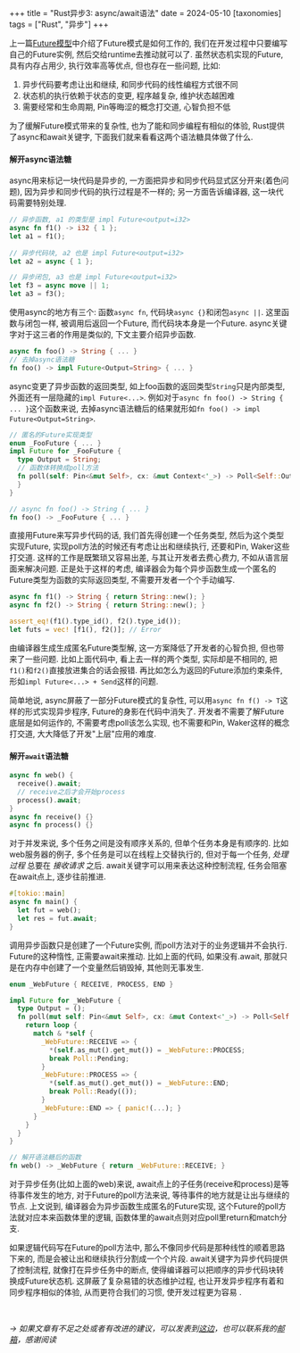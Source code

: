 +++
title = "Rust异步3: async/await语法"
date = 2024-05-10
[taxonomies]
tags = ["Rust", "异步"]
+++

上一篇[Future模型](https://dlzht.github.io/005-rust-yi-bu-02/)中介绍了Future模式是如何工作的, 我们在开发过程中只要编写自己的Future实例, 然后交给runtime去推动就可以了. 虽然状态机实现的Future, 具有内存占用少, 执行效率高等优点, 但也存在一些问题, 比如:

1. 异步代码要考虑让出和继续, 和同步代码的线性编程方式很不同
2. 状态机的执行依赖于状态的变更, 程序越复杂, 维护状态越困难
3. 需要经常和生命周期, Pin等晦涩的概念打交道, 心智负担不低

为了缓解Future模式带来的复杂性, 也为了能和同步编程有相似的体验, Rust提供了async和await关键字, 下面我们就来看看这两个语法糖具体做了什么.

<!-- more -->

#### 解开async语法糖

async用来标记一块代码是异步的, 一方面把异步和同步代码显式区分开来(着色问题), 因为异步和同步代码的执行过程是不一样的; 另一方面告诉编译器, 这一块代码需要特别处理.

```rust
// 异步函数, a1 的类型是 impl Future<output=i32>
async fn f1() -> i32 { 1 };
let a1 = f1();
  
// 异步代码块, a2 也是 impl Future<output=i32>
let a2 = async { 1 };

// 异步闭包, a3 也是 impl Future<output=i32>
let f3 = async move || 1;
let a3 = f3();
```

使用async的地方有三个: 函数`async fn`, 代码块`async {}`和闭包`async ||`. 这里函数与闭包一样, 被调用后返回一个Future, 而代码块本身是一个Future. async关键字对于这三者的作用是类似的, 下文主要介绍异步函数.

```rust
async fn foo() -> String { ... }
// 去掉async语法糖
fn foo() -> impl Future<Output=String> { ... }
```

async变更了异步函数的返回类型, 如上foo函数的返回类型`String`只是内部类型, 外面还有一层隐藏的`impl Future<...>`. 例如对于`async fn foo() -> String { ... }`这个函数来说, 去掉async语法糖后的结果就形如`fn foo() -> impl Future<Output=String>`. 

```rust
// 匿名的Future实现类型
enum _FooFuture { ... }
impl Future for _FooFuture {
  type Output = String;
  // 函数体转换成poll方法
  fn poll(self: Pin<&mut Self>, cx: &mut Context<'_>) -> Poll<Self::Output> { ... }
  }
}

// async fn foo() -> String { ... }
fn foo() -> _FooFuture { ... }
```
直接用Future来写异步代码的话, 我们首先得创建一个任务类型, 然后为这个类型实现Future, 实现poll方法的时候还有考虑让出和继续执行, 还要和Pin, Waker这些打交道. 这样的工作是既繁琐又容易出差, 与其让开发者去费心费力, 不如从语言层面来解决问题. 正是处于这样的考虑, 编译器会为每个异步函数生成一个匿名的Future类型为函数的实际返回类型, 不需要开发者一个个手动编写.

```rust
async fn f1() -> String { return String::new(); }
async fn f2() -> String { return String::new(); }

assert_eq!(f1().type_id(), f2().type_id());
let futs = vec! [f1(), f2()]; // Error
```

由编译器生成生成匿名Future类型解, 这一方案降低了开发者的心智负担, 但也带来了一些问题. 比如上面代码中, 看上去一样的两个类型, 实际却是不相同的, 把`f1()`和`f2()`直接放进集合的话会报错. 再比如怎么为返回的Future添加约束条件, 形如`impl Future<...> + Send`这样的问题.

简单地说, async屏蔽了一部分Future模式的复杂性, 可以用`async fn f() -> T`这样的形式实现异步程序, Future的身影在代码中消失了. 开发者不需要了解Future底层是如何运作的, 不需要考虑poll该怎么实现, 也不需要和Pin, Waker这样的概念打交道, 大大降低了开发"上层"应用的难度.
#### 解开`await`语法糖


```rust
async fn web() {
  receive().await;
  // receive之后才会开始process
  process().await;
}
async fn receive() {}
async fn process() {}
```

对于并发来说, 多个任务之间是没有顺序关系的, 但单个任务本身是有顺序的. 比如web服务器的例子, 多个任务是可以在线程上交替执行的, 但对于每一个任务, *处理过程* 总要在 *接收请求* 之后. await关键字可以用来表达这种控制流程, 任务会阻塞在await点上, 逐步往前推进.

```rust
#[tokio::main]
async fn main() {
  let fut = web();
  let res = fut.await;
}
```
调用异步函数只是创建了一个Future实例, 而poll方法对于的业务逻辑并不会执行. Future的这种惰性, 正需要await来推动. 比如上面的代码, 如果没有.await, 那就只是在内存中创建了一个变量然后销毁掉, 其他则无事发生.

```rust
enum _WebFuture { RECEIVE, PROCESS, END }

impl Future for _WebFuture {
  type Output = ();
  fn poll(mut self: Pin<&mut Self>, cx: &mut Context<'_>) -> Poll<Self::Output> {
    return loop {
      match & *self {
        _WebFuture::RECEIVE => {
          *(self.as_mut().get_mut()) = _WebFuture::PROCESS;
          break Poll::Pending;
        }
        _WebFuture::PROCESS => {
          *(self.as_mut().get_mut()) = _WebFuture::END;
          break Poll::Ready(());
        }
        _WebFuture::END => { panic!(...); }
      }
    }
  }
}

// 解开语法糖后的函数
fn web() -> _WebFuture { return _WebFuture::RECEIVE; }
```

对于异步任务(比如上面的web)来说, await点上的子任务(receive和process)是等待事件发生的地方, 对于Future的poll方法来说, 等待事件的地方就是让出与继续的节点. 上文说到, 编译器会为异步函数生成匿名的Future实现, 这个Future的poll方法就对应本来函数体里的逻辑, 函数体里的await点则对应poll里return和match分支.

如果逻辑代码写在Future的poll方法中, 那么不像同步代码是那种线性的顺着思路下来的, 而是会被让出和继续执行分割成一个个片段. await关键字为异步代码提供了控制流程, 就像打在异步任务中的断点, 使得编译器可以把顺序的异步代码块转换成Future状态机. 这屏蔽了复杂易错的状态维护过程, 也让开发异步程序有着和同步程序相似的体验, 从而更符合我们的习惯, 使开发过程更为容易 .

</br>

*-> 如果文章有不足之处或者有改进的建议，可以发表到[这边](https://github.com/dlzht/dlzht.github.io/discussions/7)，也可以联系我的[邮箱](mailto:dlzht@protonmail.com)，感谢阅读*